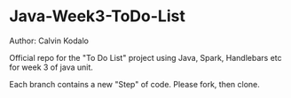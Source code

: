 # Java-Week3-ToDo-List

Author: Calvin Kodalo

Official repo for the "To Do List" project using Java, Spark, Handlebars etc for week 3 of java unit.

Each branch contains a new "Step" of code. Please fork, then clone.